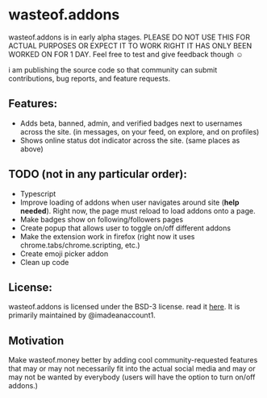 # wasteof.addons
wasteof.addons is in early alpha stages. PLEASE DO NOT USE THIS FOR ACTUAL PURPOSES OR EXPECT IT TO WORK RIGHT IT HAS ONLY BEEN WORKED ON FOR 1 DAY. Feel free to test and give feedback though ☺

i am publishing the source code so that community can submit contributions, bug reports, and feature requests.

## Features:
- Adds beta, banned, admin, and verified badges next to usernames across the site. (in messages, on your feed, on explore, and on profiles)
- Shows online status dot indicator across the site. (same places as above)

## TODO (not in any particular order):
- Typescript
- Improve loading of addons when user navigates around site (**help needed**). Right now, the page must reload to load addons onto a page.
- Make badges show on following/followers pages
- Create popup that allows user to toggle on/off different addons
- Make the extension work in firefox (right now it uses chrome.tabs/chrome.scripting, etc.)
- Create emoji picker addon
- Clean up code

## License:
wasteof.addons is licensed under the BSD-3 license. read it [here](LICENSE). It is primarily maintained by @imadeanaccount1.

## Motivation
Make wasteof.money better by adding cool community-requested features that may or may not necessarily fit into the actual social media and may or may not be wanted by everybody (users will have the option to turn on/off addons.)
